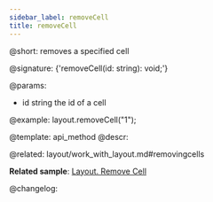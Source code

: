 ```yaml
---
sidebar_label: removeCell
title: removeCell
---          
```


@short: removes a specified cell

@signature: {'removeCell(id: string): void;'}

@params:
- id 	string 	the id of a cell

@example:
layout.removeCell("1");

@template: api_method
@descr:

@related: layout/work_with_layout.md#removingcells

**Related sample**: [Layout. Remove Cell](https://snippet.dhtmlx.com/tnujp7jk)

@changelog:
